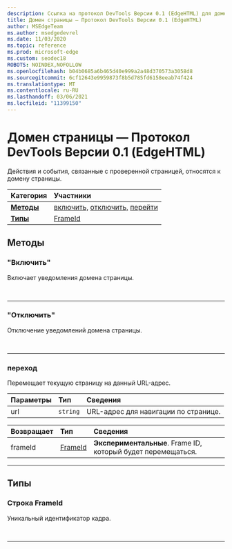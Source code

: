 ```yaml
---
description: Ссылка на протокол DevTools Версии 0.1 (EdgeHTML) для домена Страницы. Действия и события, связанные с проверенной страницей, относятся к домену страницы.
title: Домен страницы — Протокол DevTools Версии 0.1 (EdgeHTML)
author: MSEdgeTeam
ms.author: msedgedevrel
ms.date: 11/03/2020
ms.topic: reference
ms.prod: microsoft-edge
ms.custom: seodec18
ROBOTS: NOINDEX,NOFOLLOW
ms.openlocfilehash: b04b0685a6b465d40e999a2a48d370573a3058d8
ms.sourcegitcommit: 6cf12643e9959873f8b5d785fd6158eeab74f424
ms.translationtype: MT
ms.contentlocale: ru-RU
ms.lasthandoff: 03/06/2021
ms.locfileid: "11399150"
---
```

# <a name="page-domain---devtools-protocol-version-01-edgehtml"></a>Домен страницы — Протокол DevTools Версии 0.1 (EdgeHTML)  

Действия и события, связанные с проверенной страницей, относятся к домену страницы.  

| Категория | Участники |  
|:--- |:--- |  
| [**Методы**](#methods) | [включить,](#enable) [отключить,](#disable) [перейти](#navigate) |  
| [**Типы**](#types) | [FrameId](#frameid) |  

## <a name="methods"></a>Методы  

### <a name="enable"></a>"Включить"  

Включает уведомления домена страницы.  

&nbsp;  

---  

### <a name="disable"></a>"Отключить"   

Отключение уведомлений домена страницы.  

&nbsp;  

---  

### <a name="navigate"></a>переход  

Перемещает текущую страницу на данный URL-адрес.  

| Параметры | Тип | Сведения |  
|:--- |:--- |:--- |  
| url | `string` | URL-адрес для навигации по странице. |  

| Возвращает | Тип | Сведения |  
|:--- |:--- |:--- |  
| frameId | [FrameId](#frameid) | **Экспериментальные**.  Frame ID, который будет перемещаться. |  

---  

## <a name="types"></a>Типы  

### <a name="frameid-string"></a>Строка FrameId  

<a name="frameid"></a>  

Уникальный идентификатор кадра.  

&nbsp;  

---  
